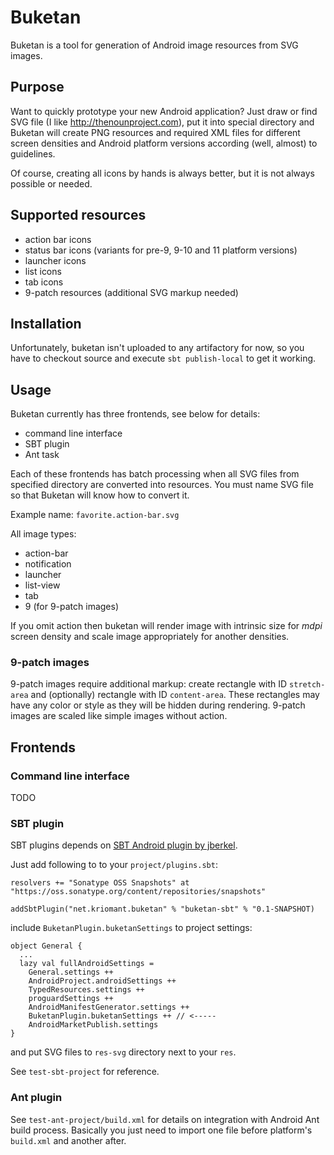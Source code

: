 # Buketan

Buketan is a tool for generation of Android image resources from SVG images.

## Purpose

Want to quickly prototype your new Android application? Just draw or find SVG file (I like http://thenounproject.com), put it into special directory and Buketan will create PNG resources and required XML files for different screen densities and Android platform versions according (well, almost) to guidelines.

Of course, creating all icons by hands is always better, but it is not always possible or needed.

## Supported resources

* action bar icons
* status bar icons (variants for pre-9, 9-10 and 11 platform versions)
* launcher icons
* list icons
* tab icons
* 9-patch resources (additional SVG markup needed)

## Installation

Unfortunately, buketan isn't uploaded to any artifactory for now, so you have to checkout source and execute `sbt publish-local` to get it working.

## Usage

Buketan currently has three frontends, see below for details:
* command line interface
* SBT plugin
* Ant task

Each of these frontends has batch processing when all SVG files from specified directory are converted into resources. You must name SVG file so that Buketan will know how to convert it.

Example name: `favorite.action-bar.svg`

All image types:
* action-bar
* notification
* launcher
* list-view
* tab
* 9 (for 9-patch images)

If you omit action then buketan will render image with intrinsic size for *mdpi* screen density and scale image appropriately for another densities.

### 9-patch images

9-patch images require additional markup: create rectangle with ID `stretch-area` and (optionally) rectangle with ID `content-area`. These rectangles may have any color or style as they will be hidden during rendering.
9-patch images are scaled like simple images without action.

## Frontends

### Command line interface

TODO

### SBT plugin

SBT plugins depends on [SBT Android plugin by jberkel](https://github.com/jberkel/android-plugin).

Just add following to  to your `project/plugins.sbt`:

    resolvers += "Sonatype OSS Snapshots" at "https://oss.sonatype.org/content/repositories/snapshots"

    addSbtPlugin("net.kriomant.buketan" % "buketan-sbt" % "0.1-SNAPSHOT)

include `BuketanPlugin.buketanSettings` to project settings:

    object General {
      ...
      lazy val fullAndroidSettings =
        General.settings ++
        AndroidProject.androidSettings ++
        TypedResources.settings ++
        proguardSettings ++
        AndroidManifestGenerator.settings ++
        BuketanPlugin.buketanSettings ++ // <-----
        AndroidMarketPublish.settings
    }

and put SVG files to `res-svg` directory next to your `res`.

See `test-sbt-project` for reference.

### Ant plugin

See `test-ant-project/build.xml` for details on integration with Android Ant build process. Basically you just need to import one file before platform's `build.xml` and another after.


